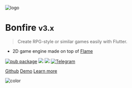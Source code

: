 ![logo](../_media/bonfire.gif)

# Bonfire <small>v3.x</small>

> Create RPG-style or similar games easily with Flutter.

- 2D game engine made on top of [Flame](https://flame-engine.org/)

[![pub package](https://img.shields.io/pub/v/bonfire.svg?style=flat&color=orange)](https://pub.dev/packages/bonfire)
[![](https://img.shields.io/github/forks/rafaelbarbosatec/bonfire.svg?style=flat&logo=github&colorB=orange&label=forks)](https://github.com/RafaelBarbosatec/bonfire)
[![](https://img.shields.io/github/stars/rafaelbarbosatec/bonfire.svg?style=flat&logo=github&colorB=orange&label=stars)](https://github.com/RafaelBarbosatec/bonfire)
[![Telegram](https://img.shields.io/badge/Telegram-2CA5E0?style=flat&logo=telegram&logoColor=white)](https://t.me/bonfire_engine)


[Github](https://github.com/RafaelBarbosatec/bonfire)
[Demo](https://bonfire-engine.github.io/examples/bonfire-v3)
[Learn more](#welcome-to-bonfire)

![color](#3f3f3f)

